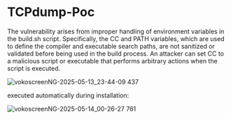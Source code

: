 # TCPdump-Poc

The vulnerability arises from improper handling of environment variables in the build.sh script. Specifically, the CC and PATH variables, which are used to define the compiler and executable search paths, are not sanitized or validated before being used in the build process. An attacker can set CC to a malicious script or executable that performs arbitrary actions when the script is executed.

![vokoscreenNG-2025-05-13_23-44-09 437](https://github.com/user-attachments/assets/ccf9d992-9fe8-4916-9a31-bdd287f73799)

 executed automatically during installation:
 
![vokoscreenNG-2025-05-14_00-26-27 761](https://github.com/user-attachments/assets/c9cc4d1e-5384-415a-9def-fc45779bb0cd)
